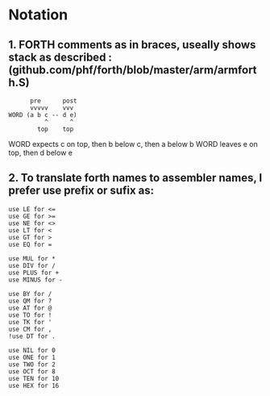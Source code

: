 # Notation

## 1. FORTH comments as in braces, useally shows stack as described : (github.com/phf/forth/blob/master/arm/armforth.S)

          pre      post
          vvvvv    vvv
    WORD (a b c -- d e)
              ^      ^
            top    top

WORD expects c on top, then b below c, then a below b
WORD leaves e on top, then d below e

## 2. To translate forth names to assembler names, I prefer use prefix or sufix as:
    
    use LE for <=
    use GE for >=
    use NE for <>
    use LT for <
    use GT for >
    use EQ for =

    use MUL for *
    use DIV for /
    use PLUS for +
    use MINUS for -

    use BY for /
    use QM for ?
    use AT for @
    use TO for !
    use TK for '
    use CM for ,
    !use DT for .

    use NIL for 0
    use ONE for 1
    use TWO for 2
    use OCT for 8
    use TEN for 10
    use HEX for 16

    

